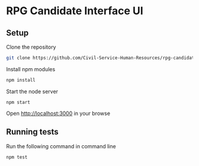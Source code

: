 # RPG Candidate Interface UI

## Setup

Clone the repository
```bash
git clone https://github.com/Civil-Service-Human-Resources/rpg-candidate-interface-ui.git
```

Install npm modules
```bash
npm install
```

Start the node server
```
npm start
```

Open [http://localhost:3000](http://localhost:3000) in your browse

## Running tests

Run the following command in command line
```bash
npm test
```